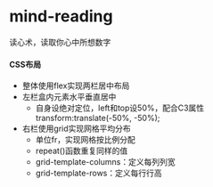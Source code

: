 # mind-reading
读心术，读取你心中所想数字

#### CSS布局
* 整体使用flex实现两栏居中布局
* 左栏盒内元素水平垂直居中
    * 自身设绝对定位，left和top设50%，配合C3属性transform:translate(-50%, -50%);
* 右栏使用grid实现网格平均分布
    * 单位fr，实现网格按比例分配
    * repeat()函数重复同样的值
    * grid-template-columns：定义每列列宽
    * grid-template-rows：定义每行行高

